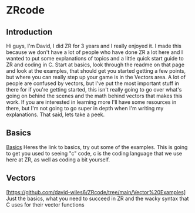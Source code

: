 # ZRcode

## Introduction

Hi guys, I'm David, I did ZR for 3 years and I really enjoyed it. I made this because we don't have a lot of people who have done ZR a lot here and I wanted to put some explanations of topics and a little quick start guide to ZR and coding in C. Start at basics, look through the readme on that page and look at the examples, that should get you started getting a few points, but where you can really step up your game is in the Vectors area. A lot of people are confused by vectors, but I've put the most important stuff in there for if you're getting started, this isn't really going to go over what's going on behind the scenes and the math behind vectors that makes this work. If you are interested in learning more I'll have some resources in there, but I'm not going to go super in depth when I'm writing my explanations. That said, lets take a peek.

## Basics

[Basics](https://github.com/david-wiles6/ZRcode/tree/main/Basics) Heres the link to basics, try out some of the examples. This is going to get you used to seeing "c" code, c is the coding language that we use here at ZR, as well as coding a bit yourself.

## Vectors

[https://github.com/david-wiles6/ZRcode/tree/main/Vector%20Examples] Just the basics, what you need to succeed in ZR and the wacky syntax that C uses for their vector functions
